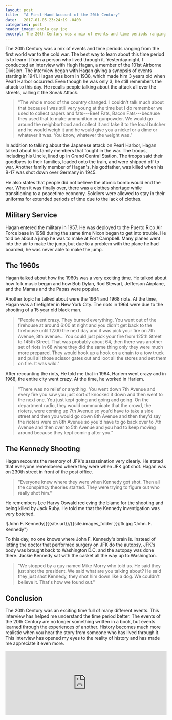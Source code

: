```yaml
---
layout: post
title:  "A First-Hand Account of the 20th Century"
date:   2017-01-05 23:24:19 -0400
categories: post
header_image: enola_gay.jpg
excerpt: The 20th Century was a mix of events and time periods ranging from the first world war to the cold war.  The best way to learn about this time period is to learn it from a person who lived through it.  Yesterday night, I conducted an interview with Hugh Hagan, a member of the 101st Airborne Division.
---
```

The 20th Century was a mix of events and time periods ranging from the first world war to the cold war.  The best way to learn about this time period is to learn it from a person who lived through it.  Yesterday night, I conducted an interview with Hugh Hagan, a member of the 101st Airborne Division.  The interview began with Hagan giving a synopsis of events starting in 1941.  Hagan was born in 1938, which made him 3 years old when Pearl Harbor occurred.  Even though he was only 3, he still remembers the attack to this day.  He recalls people talking about the attack all over the streets, calling it the Sneak Attack.

> "The whole mood of the country changed.  I couldn't talk much about that because I was still very young at the time but I do remember we used to collect papers and fats---Beef Fats, Bacon Fats---because they used that to make ammunition or gunpowder.  We would go around the neighborhood and collect it and take it to the local butcher and he would weigh it and he would give you a nickel or a dime or whatever it was.  You know, whatever the weight was."

In addition to talking about the Japanese attack on Pearl Harbor, Hagan talked about his family members that fought in the war.  The troops, including his Uncle, lined up in Grand Central Station.  The troops said their goodbyes to their families, loaded onto the train, and were shipped off to war.  Another family member of Hagan's, his godfather, was killed when his B-17 was shot down over Germany in 1945.

He also states that people did not believe the atomic bomb would end the war.  When it was finally over, there was a clothes shortage while transitioning to a peacetime economy.  Soldiers were allowed to stay in their uniforms for extended periods of time due to the lack of clothes.

## Military Service
Hagan entered the military in 1957.  He was deployed to the Puerto Rico Air Force base in 1958 during the same time Nixon began to get into trouble.  He told be about a jump he was to make at Fort Campbell.  Many planes went into the air to make the jump, but due to a problem with the plane he had boarded, he was never able to make the jump.

## The 1960s
Hagan talked about how the 1960s was a very exciting time.  He talked about how folk music began and how Bob Dylan, Rod Stewart, Jefferson Airplane, and the Mamas and the Papas were popular.  

Another topic he talked about were the 1964 and 1968 riots.  At the time, Hagan was a firefighter in New York City.  The riots in 1964 were due to the shooting of a 15 year old black man.

> "People went crazy.  They burned everything.  You went out of the firehouse at around 6:00 at night and you didn't get back to the firehouse until 12:00 the next day and it was pick your fire on 7th Avenue, 8th avenue...  You could just pick your fire from 125th Street to 145th Street.  That was probably about 64, then there was another set of riots in 68 where they did the same thing only they were much more prepared.  They would hook up a hook on a chain to a tow truck and pull all those scissor gates out and loot all the stores and set them on fire.  It was wild."

After recounting the riots, He told me that in 1964, Harlem went crazy and in 1968, the entire city went crazy.  At the time, he worked in Harlem.  
> "There was no relief or anything.  You went down 7th Avenue and every fire you saw you just sort of knocked it down and then went to the next one.  You just kept going and going and going.  On the department radio, they would communicate that the crowd, the rioters, were coming up 7th Avenue so you'd have to take a side street and then you would go down 8th Avenue and then they'd say the rioters were on 8th Avenue so you'd have to go back over to 7th Avenue and then over to 5th Avenue and you had to keep moving around because they kept coming after you."

## The Kennedy Shooting
Hagan recounts the memory of JFK's assassination very clearly. He stated that everyone remembered where they were when JFK got shot.  Hagan was on 230th street in front of the post office.  

> "Everyone knew where they were when Kennedy got shot.  Then all the conspiracy theories started.  They were trying to figure out who really shot him."

He remembers Lee Harvy Oswald recieving the blame for the shooting and being killed by Jack Ruby.  He told me that the Kennedy investigation was very botched.  

![John F. Kennedy]({{site.url}}/{{site.images_folder }}/jfk.jpg "John. F. Kennedy")

To this day, no one knows where John F. Kennedy's brain is.  Instead of letting the doctor that performed surgery on JFK do the autopsy, JFK's body was brought back to Washington D.C. and the autopsy was done there.  Jackie Kennedy sat with the casket all the way up to Washington.

> "We stopped by a guy named Mike Morry who told us.  He said they just shot the president.  We said what are you talking about?  He said they just shot Kennedy, they shot him down like a dog.  We couldn't believe it.  That's how we found out."

## Conclusion
The 20th Century was an exciting time full of many different events.  This interview has helped me understand the time period better.  The events of the 20th Century are no longer something written in a book, but events learned through the experiences of another.  History becomes much more realistic when you hear the story from someone who has lived through it.  This interview has opened my eyes to the reality of history and has made me appreciate it even more.

<iframe width="100%" height="200" scrolling="no" frameborder="no" src="https://w.soundcloud.com/player/?url=https%3A//api.soundcloud.com/tracks/301443231&amp;auto_play=false&amp;hide_related=false&amp;show_comments=true&amp;show_user=true&amp;show_reposts=false&amp;visual=true"></iframe>